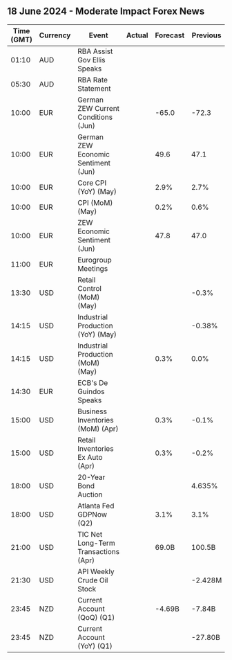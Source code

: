 ## 18 June 2024 - Moderate Impact Forex News

| Time (GMT) | Currency | Event | Actual | Forecast | Previous |
|------|----------|-------|--------|----------|----------|
| 01:10 | AUD | RBA Assist Gov Ellis Speaks |  |  |  |
| 05:30 | AUD | RBA Rate Statement |  |  |  |
| 10:00 | EUR | German ZEW Current Conditions (Jun) |  | -65.0 | -72.3 |
| 10:00 | EUR | German ZEW Economic Sentiment (Jun) |  | 49.6 | 47.1 |
| 10:00 | EUR | Core CPI (YoY) (May) |  | 2.9% | 2.7% |
| 10:00 | EUR | CPI (MoM) (May) |  | 0.2% | 0.6% |
| 10:00 | EUR | ZEW Economic Sentiment (Jun) |  | 47.8 | 47.0 |
| 11:00 | EUR | Eurogroup Meetings |  |  |  |
| 13:30 | USD | Retail Control (MoM) (May) |  |  | -0.3% |
| 14:15 | USD | Industrial Production (YoY) (May) |  |  | -0.38% |
| 14:15 | USD | Industrial Production (MoM) (May) |  | 0.3% | 0.0% |
| 14:30 | EUR | ECB's De Guindos Speaks |  |  |  |
| 15:00 | USD | Business Inventories (MoM) (Apr) |  | 0.3% | -0.1% |
| 15:00 | USD | Retail Inventories Ex Auto (Apr) |  | 0.3% | -0.2% |
| 18:00 | USD | 20-Year Bond Auction |  |  | 4.635% |
| 18:00 | USD | Atlanta Fed GDPNow (Q2) |  | 3.1% | 3.1% |
| 21:00 | USD | TIC Net Long-Term Transactions (Apr) |  | 69.0B | 100.5B |
| 21:30 | USD | API Weekly Crude Oil Stock |  |  | -2.428M |
| 23:45 | NZD | Current Account (QoQ) (Q1) |  | -4.69B | -7.84B |
| 23:45 | NZD | Current Account (YoY) (Q1) |  |  | -27.80B |
